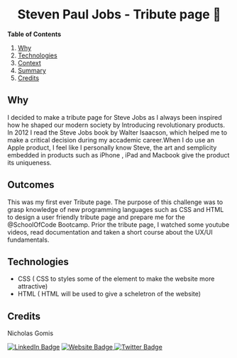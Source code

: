<h1 align = "center">  Steven Paul Jobs - Tribute page  </h1>


**Table of Contents**
1. [Why](#{Why}) 
2. [Technologies](#{Demo})
3. [Context](#{Context})
4. [Summary](#{Summary})
5. [Credits](#{Credits})

## Why

I decided to make a tribute page for Steve Jobs as I always been inspired how he shaped our modern society by Introducing revolutionary products. In 2012 I read the Steve Jobs book by Walter Isaacson, which helped me to make a critical decision during my accademic career.When I do use an Apple product, I feel like I personally know Steve, the art and semplicity embedded in products such as iPhone , iPad and Macbook give the product its uniqueness.

## Outcomes

This was my first ever Tribute page. The purpose of this challenge was to grasp knowledge of new programming languages such as CSS and HTML to design a user friendly tribute page and prepare me for the @SchoolOfCode Bootcamp. Prior the tribute page, I watched some youtube videos, read documentation and taken a short course about the UX/UI fundamentals.


## Technologies

- CSS ( CSS to styles some of the element to make the website more attractive)
- HTML ( HTML  will be used to give a scheletron of the website)


## Credits

Nicholas Gomis

<p align="left">
  <a href="https://www.linkedin.com/in/nicholasgomis/">
    <img src="https://img.shields.io/badge/LinkedIn-blue?style=for-the-badge&logo=linkedin&logoColor=white" alt="LinkedIn Badge"></a>
  <a href="https://portfolio-nicholasgomis.vercel.app">
    <img src="https://img.shields.io/badge/Website-3b5998?style=for-the-badge&logo=google-chrome&logoColor=white" alt="Website Badge"/>
  </a>
  <a href="https://twitter.com/nicholasgomis">
    <img src="https://img.shields.io/badge/Twitter-blue?style=for-the-badge&logo=twitter&logoColor=white" alt="Twitter Badge"/>
  </a>
</p>
</br>
